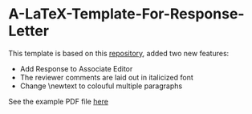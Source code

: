 # A-LaTeX-Template-For-Response-Letter
This template is based on this [repository](https://github.com/javism/responsereviewers), added two new features:
- Add  Response to Associate Editor
- The reviewer comments are laid out in italicized font
- Change \newtext to colouful multiple paragraphs

See the example PDF file [here](https://github.com/BUPTLdy/A_LaTeX_Template_For_Response_Letter/blob/master/reviewresponse_example.pdf)
